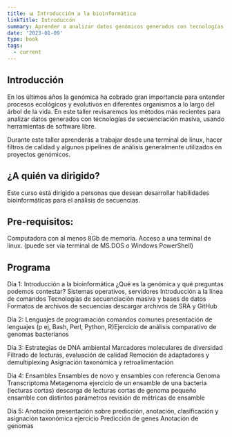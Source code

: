 ```yaml
---
title: 📊 Introducción a la bioinformática
linkTitle: Introduccón
summary: Aprender a analizar datos genómicos generados con tecnologías de secuenciación masiva utilizando herramientas de software libre. 
date: '2023-01-09'
type: book
tags:
  - current
---
```


## Introducción

En los últimos años la genómica ha cobrado gran importancia para entender procesos ecológicos y evolutivos en diferentes organismos a lo largo del árbol de la vida. En este taller revisaremos los métodos más recientes para analizar datos generados con tecnologías de secuenciación masiva, usando herramientas de software libre.

Durante este taller aprenderás a trabajar desde una terminal de linux, hacer filtros de calidad y algunos pipelines de análisis generalmente utilizados en proyectos genómicos.


## ¿A quién va dirigido? 

Este curso está dirigido a personas que desean desarrollar habilidades bioinformáticas para el análisis de secuencias.

## Pre-requisitos:

Computadora con al menos 8Gb de memoria.
Acceso a una terminal de linux. (puede ser via terminal de MS.DOS o Windows PowerShell) 

## Programa

Día 1: Introducción a la bioinformática 
¿Qué es la genómica y qué preguntas podemos contestar?
Sistemas operativos, servidores
Introducción a la línea de comandos
Tecnologías de secuenciación masiva y bases de datos
Formatos de archivos de secuencias 
descargar archivos de SRA y GitHub

Día 2: Lenguajes de programación
comandos comunes 
presentación de lenguajes (p ej, Bash, Perl, Python, R)Ejercicio de análisis
comparativo de genomas bacterianos

Día 3:  Estrategias de DNA ambiental
Marcadores moleculares de diversidad
Filtrado de lecturas, evaluación de calidad
Remoción de adaptadores y demultiplexing
Asignación taxonómica y retroalimentación


Día 4: Ensambles
Ensambles de novo y ensambles con referencia
Genoma
Transcriptoma
Metagenoma
ejercicio de un ensamble de una bacteria (lecturas cortas)
descarga de lecturas cortas de genoma pequeño
ensamble con distintos parámetros
revisión de métricas de ensamble


Día 5: Anotación
presentación sobre predicción, anotación, clasificación y asignación taxonómica
ejercicio
Predicción de genes
Anotación de genomas
